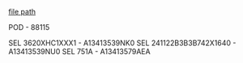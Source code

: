 
[file path](<file:///C:\Users\jnetherton\G&W Electric Co\US-PowerGridAutomation - Documents\_Lazer\107747 - Ft Meade Visitor Center>)

POD - 88115

SEL 3620XHC1XXX1 - A13413539NK0
SEL 241122B3B3B742X1640 - A13413539NU0
SEL 751A - A13413579AEA